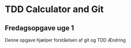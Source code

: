# TDD Calculator and Git
## Fredagsopgave uge 1
Denne opgave hjælper forståelsen af git og TDD 
Ændring
